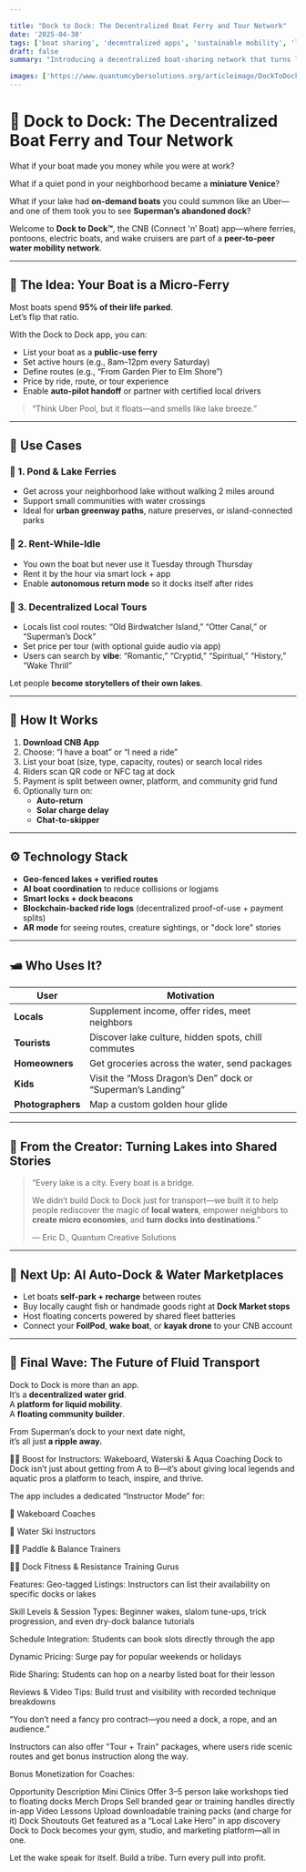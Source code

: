 ```yaml
---

title: "Dock to Dock: The Decentralized Boat Ferry and Tour Network"  
date: '2025-04-30'  
tags: ['boat sharing', 'decentralized apps', 'sustainable mobility', 'lake tourism', 'water ferry', 'maritime economy', 'peer-to-peer transport', 'CNB', 'uber boats']  
draft: false  
summary: "Introducing a decentralized boat-sharing network that turns local ferries, idle pontoons, and superhero dock tours into income streams. It’s Uber, Airbnb, and Pokémon Go—on water."  

images: ['https://www.quantumcybersolutions.org/articleimage/DockToDock/BoatCNBNetwork.webp']  
---
```


# 🚤 Dock to Dock: The Decentralized Boat Ferry and Tour Network

What if your boat made you money while you were at work?

What if a quiet pond in your neighborhood became a **miniature Venice**?

What if your lake had **on-demand boats** you could summon like an Uber—and one of them took you to see **Superman’s abandoned dock**?

Welcome to **Dock to Dock™**, the CNB (Connect 'n’ Boat) app—where ferries, pontoons, electric boats, and wake cruisers are part of a **peer-to-peer water mobility network**.

---

## 🛶 The Idea: Your Boat is a Micro-Ferry

Most boats spend **95% of their life parked**.  
Let’s flip that ratio.

With the Dock to Dock app, you can:

- List your boat as a **public-use ferry**  
- Set active hours (e.g., 8am–12pm every Saturday)  
- Define routes (e.g., “From Garden Pier to Elm Shore”)  
- Price by ride, route, or tour experience  
- Enable **auto-pilot handoff** or partner with certified local drivers

> “Think Uber Pool, but it floats—and smells like lake breeze.”

---

## 🌊 Use Cases

### 🧭 1. Pond & Lake Ferries  
- Get across your neighborhood lake without walking 2 miles around  
- Support small communities with water crossings  
- Ideal for **urban greenway paths**, nature preserves, or island-connected parks

### 🎣 2. Rent-While-Idle  
- You own the boat but never use it Tuesday through Thursday  
- Rent it by the hour via smart lock + app  
- Enable **autonomous return mode** so it docks itself after rides

### 📸 3. Decentralized Local Tours  
- Locals list cool routes: “Old Birdwatcher Island,” “Otter Canal,” or “Superman’s Dock”  
- Set price per tour (with optional guide audio via app)  
- Users can search by **vibe**: “Romantic,” “Cryptid,” “Spiritual,” “History,” “Wake Thrill”

Let people **become storytellers of their own lakes**.

---

## 📲 How It Works

1. **Download CNB App**  
2. Choose: “I have a boat” or “I need a ride”  
3. List your boat (size, type, capacity, routes) or search local rides  
4. Riders scan QR code or NFC tag at dock  
5. Payment is split between owner, platform, and community grid fund  
6. Optionally turn on:
   - **Auto-return**
   - **Solar charge delay**
   - **Chat-to-skipper**

---

## ⚙️ Technology Stack

- **Geo-fenced lakes + verified routes**  
- **AI boat coordination** to reduce collisions or logjams  
- **Smart locks + dock beacons**  
- **Blockchain-backed ride logs** (decentralized proof-of-use + payment splits)  
- **AR mode** for seeing routes, creature sightings, or "dock lore" stories

---

## 🛥️ Who Uses It?

| User | Motivation |
|------|------------|
| **Locals** | Supplement income, offer rides, meet neighbors |
| **Tourists** | Discover lake culture, hidden spots, chill commutes |
| **Homeowners** | Get groceries across the water, send packages |
| **Kids** | Visit the “Moss Dragon’s Den” dock or “Superman’s Landing” |
| **Photographers** | Map a custom golden hour glide |

---

## 🧠 From the Creator: Turning Lakes into Shared Stories

> “Every lake is a city. Every boat is a bridge.  
>  
> We didn’t build Dock to Dock just for transport—we built it to help people rediscover the magic of **local waters**, empower neighbors to **create micro economies**, and **turn docks into destinations**.”  
>   
> — Eric D., Quantum Creative Solutions

---

## 🔮 Next Up: AI Auto-Dock & Water Marketplaces

- Let boats **self-park + recharge** between routes  
- Buy locally caught fish or handmade goods right at **Dock Market stops**  
- Host floating concerts powered by shared fleet batteries  
- Connect your **FoilPod**, **wake boat**, or **kayak drone** to your CNB account

---

## 🛟 Final Wave: The Future of Fluid Transport

Dock to Dock is more than an app.  
It’s a **decentralized water grid**.  
A **platform for liquid mobility**.  
A **floating community builder**.

From Superman’s dock to your next date night,  
it’s all just **a ripple away.**

🏄‍♂️ Boost for Instructors: Wakeboard, Waterski & Aqua Coaching
Dock to Dock isn’t just about getting from A to B—it’s about giving local legends and aquatic pros a platform to teach, inspire, and thrive.

The app includes a dedicated “Instructor Mode” for:

🌊 Wakeboard Coaches

🎿 Water Ski Instructors

🧘‍♀️ Paddle & Balance Trainers

🧗‍♂️ Dock Fitness & Resistance Training Gurus

Features:
Geo-tagged Listings: Instructors can list their availability on specific docks or lakes

Skill Levels & Session Types: Beginner wakes, slalom tune-ups, trick progression, and even dry-dock balance tutorials

Schedule Integration: Students can book slots directly through the app

Dynamic Pricing: Surge pay for popular weekends or holidays

Ride Sharing: Students can hop on a nearby listed boat for their lesson

Reviews & Video Tips: Build trust and visibility with recorded technique breakdowns

“You don’t need a fancy pro contract—you need a dock, a rope, and an audience.”

Instructors can also offer "Tour + Train" packages, where users ride scenic routes and get bonus instruction along the way.

Bonus Monetization for Coaches:

Opportunity	Description
Mini Clinics	Offer 3–5 person lake workshops tied to floating docks
Merch Drops	Sell branded gear or training handles directly in-app
Video Lessons	Upload downloadable training packs (and charge for it)
Dock Shoutouts	Get featured as a “Local Lake Hero” in app discovery
Dock to Dock becomes your gym, studio, and marketing platform—all in one.

Let the wake speak for itself.
Build a tribe.
Turn every pull into profit.


